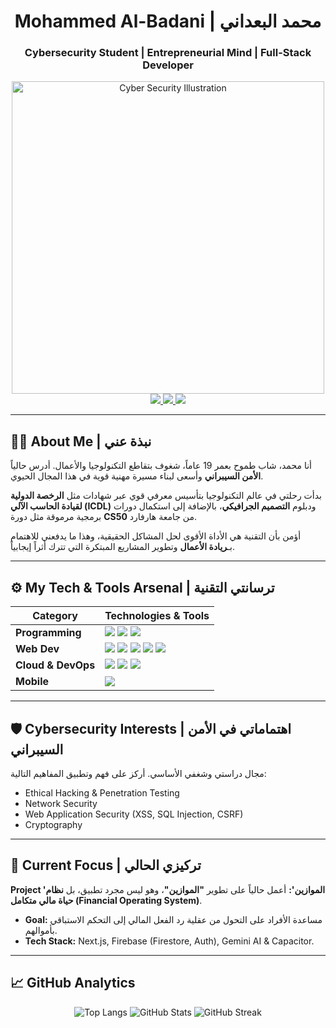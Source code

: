 <div align="center">

# Mohammed Al-Badani | محمد البعداني
### Cybersecurity Student | Entrepreneurial Mind | Full-Stack Developer

<img src="https://raw.githubusercontent.com/MicaelliMedeiros/micaellimedeiros/master/image/computer-illustration.png" alt="Cyber Security Illustration" width="500"/>

</div>

<div align="center">
  <a href="mailto:mhbaltlim3@gmail.com">
    <img src="https://img.shields.io/badge/Gmail-Connect-d14836?style=for-the-badge&logo=gmail&logoColor=white" />
  </a>
  <a href="https://www.linkedin.com/in/your-linkedin-profile">
    <img src="https://img.shields.io/badge/LinkedIn-Profile-0077B5?style=for-the-badge&logo=linkedin&logoColor=white" />
  </a>
  <a href="https://wa.me/967777798804">
    <img src="https://img.shields.io/badge/WhatsApp-Chat-25D366?style=for-the-badge&logo=whatsapp&logoColor=white" />
  </a>
</div>

---

## :man_technologist: About Me | نبذة عني

أنا محمد، شاب طموح بعمر 19 عاماً، شغوف بتقاطع التكنولوجيا والأعمال. أدرس حالياً **الأمن السيبراني** وأسعى لبناء مسيرة مهنية قوية في هذا المجال الحيوي.

بدأت رحلتي في عالم التكنولوجيا بتأسيس معرفي قوي عبر شهادات مثل **الرخصة الدولية لقيادة الحاسب الآلي (ICDL)** ودبلوم **التصميم الجرافيكي**، بالإضافة إلى استكمال دورات برمجية مرموقة مثل دورة **CS50** من جامعة هارفارد.

أؤمن بأن التقنية هي الأداة الأقوى لحل المشاكل الحقيقية، وهذا ما يدفعني للاهتمام بـ**ريادة الأعمال** وتطوير المشاريع المبتكرة التي تترك أثراً إيجابياً.

---

## :gear: My Tech & Tools Arsenal | ترسانتي التقنية

| **Category**      | **Technologies & Tools**                                                                                                                                                                                          |
|-------------------|-------------------------------------------------------------------------------------------------------------------------------------------------------------------------------------------------------------------|
| **Programming**   | <img src="https://img.shields.io/badge/-JavaScript-F7DF1E?style=for-the-badge&logo=javascript&logoColor=black" /> <img src="https://img.shields.io/badge/-TypeScript-3178C6?style=for-the-badge&logo=typescript&logoColor=white" /> <img src="https://img.shields.io/badge/-Python-3776AB?style=for-the-badge&logo=python&logoColor=white" />  |
| **Web Dev**       | <img src="https://img.shields.io/badge/-React-61DAFB?style=for-the-badge&logo=react&logoColor=black" /> <img src="https://img.shields.io/badge/-Next.js-000000?style=for-the-badge&logo=next.js&logoColor=white" /> <img src="https://img.shields.io/badge/-Node.js-339933?style=for-the-badge&logo=node.js&logoColor=white" /> <img src="https://img.shields.io/badge/-HTML5-E34F26?style=for-the-badge&logo=html5&logoColor=white" /> <img src="https://img.shields.io/badge/-CSS3-1572B6?style=for-the-badge&logo=css3&logoColor=white" /> |
| **Cloud & DevOps** | <img src="https://img.shields.io/badge/-Firebase-FFCA28?style=for-the-badge&logo=firebase&logoColor=black" /> <img src="https://img.shields.io/badge/-Google_Cloud-4285F4?style=for-the-badge&logo=google-cloud&logoColor=white" /> <img src="https://img.shields.io/badge/-Git-F05032?style=for-the-badge&logo=git&logoColor=white" /> |
| **Mobile**        | <img src="https://img.shields.io/badge/-Capacitor-119EFF?style=for-the-badge&logo=capacitor&logoColor=white" />                                                                                                     |

---

## :shield: Cybersecurity Interests | اهتماماتي في الأمن السيبراني

مجال دراستي وشغفي الأساسي. أركز على فهم وتطبيق المفاهيم التالية:

-   Ethical Hacking & Penetration Testing
-   Network Security
-   Web Application Security (XSS, SQL Injection, CSRF)
-   Cryptography

---

## :rocket: Current Focus | تركيزي الحالي

**Project 'الموازين':** أعمل حالياً على تطوير **"الموازين"**، وهو ليس مجرد تطبيق، بل **نظام حياة مالي متكامل (Financial Operating System)**.
- **Goal:** مساعدة الأفراد على التحول من عقلية رد الفعل المالي إلى التحكم الاستباقي بأموالهم.
- **Tech Stack:** Next.js, Firebase (Firestore, Auth), Gemini AI & Capacitor.

---

## :chart_with_upwards_trend: GitHub Analytics

<div align="center">

<!-- استبدل Your-GitHub-Username باسم المستخدم الخاص بك -->
<img src="https://github-readme-stats.vercel.app/api/top-langs?username=Your-GitHub-Username&show_icons=true&locale=en&layout=compact&theme=dracula" alt="Top Langs" />
<img src="https://github-readme-stats.vercel.app/api?username=Your-GitHub-Username&show_icons=true&locale=en&theme=dracula" alt="GitHub Stats" />
<img src="https://github-readme-streak-stats.herokuapp.com/?user=Your-GitHub-Username&theme=dracula" alt="GitHub Streak" />

</div>
